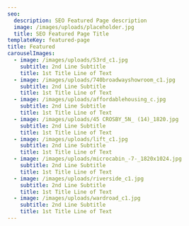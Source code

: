 ```yaml
---
seo:
  description: SEO Featured Page description
  image: /images/uploads/placeholder.jpg
  title: SEO Featured Page Title
templateKey: featured-page
title: Featured
carouselImages:
  - image: /images/uploads/53rd_c1.jpg
    subtitle: 2nd Line Subtitle
    title: 1st Title Line of Text
  - image: /images/uploads/740broadwayshowroom_c1.jpg
    subtitle: 2nd Line Subtitle
    title: 1st Title Line of Text
  - image: /images/uploads/affordablehousing_c.jpg
    subtitle: 2nd Line Subtitle
    title: 1st Title Line of Text
  - image: /images/uploads/45 CROSBY_5N_ (14)_1820.jpg
    subtitle: 2nd Line Subtitle
    title: 1st Title Line of Text
  - image: /images/uploads/lift_c1.jpg
    subtitle: 2nd Line Subtitle
    title: 1st Title Line of Text
  - image: /images/uploads/microcabin_-7-_1820x1024.jpg
    subtitle: 2nd Line Subtitle
    title: 1st Title Line of Text
  - image: /images/uploads/riverside_c1.jpg
    subtitle: 2nd Line Subtitle
    title: 1st Title Line of Text
  - image: /images/uploads/wardroad_c1.jpg
    subtitle: 2nd Line Subtitle
    title: 1st Title Line of Text
---
```



